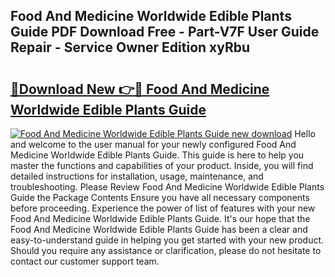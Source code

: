 ## Food And Medicine Worldwide Edible Plants Guide PDF Download Free - Part-V7F User Guide Repair - Service Owner Edition xyRbu

# <h2><a href="http://bc82696.oget.top/?id=Food+And+Medicine+Worldwide+Edible+Plants+Guide">🔗Download New 👉🔴 Food And Medicine Worldwide Edible Plants Guide</a></h2>

[![Food And Medicine Worldwide Edible Plants Guide new download](https://i.imgur.com/5g1atiW.png)](http://bc82696.oget.top/?id=Food+And+Medicine+Worldwide+Edible+Plants+Guide)
Hello and welcome to the user manual for your newly configured Food And Medicine Worldwide Edible Plants Guide. This guide is here to help you master the functions and capabilities of your product. Inside, you will find detailed instructions for installation, usage, maintenance, and troubleshooting. Please Review Food And Medicine Worldwide Edible Plants Guide the Package Contents Ensure you have all necessary components before proceeding. Experience the power of list of features with your new Food And Medicine Worldwide Edible Plants Guide. It's our hope that the Food And Medicine Worldwide Edible Plants Guide has been a clear and easy-to-understand guide in helping you get started with your new product. Should you require any assistance or clarification, please do not hesitate to contact our customer support team.
